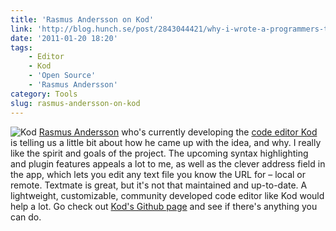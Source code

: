 ```yaml
---
title: 'Rasmus Andersson on Kod'
link: 'http://blog.hunch.se/post/2843044421/why-i-wrote-a-programmers-text-editor'
date: '2011-01-20 18:20'
tags:
    - Editor
    - Kod
    - 'Open Source'
    - 'Rasmus Andersson'
category: Tools
slug: rasmus-andersson-on-kod
---
```


![](http://kodapp.com/icon-256.png "Kod") [Rasmus Andersson](http://hunch.se) who's currently developing the [code editor Kod](http://kodapp.com/) is telling us a little bit about how he came up with the idea, and why. I really like the spirit and goals of the project. The upcoming syntax highlighting and plugin features appeals a lot to me, as well as the clever address field in the app, which lets you edit any text file you know the URL for – local or remote. Textmate is great, but it's not that maintained and up-to-date. A lightweight, customizable, community developed code editor like Kod would help a lot. Go check out [Kod's Github page](http://github.com/rsms/kod) and see if there's anything you can do.
